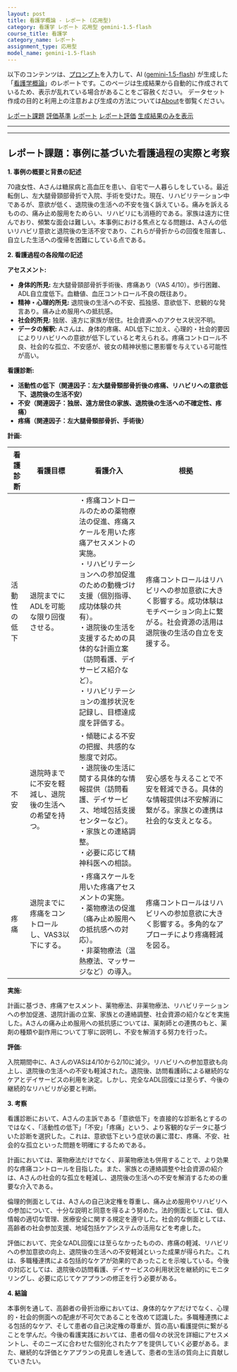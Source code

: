 ```yaml
---
layout: post
title: 看護学概論 - レポート (応用型)
category: 看護学 レポート 応用型 gemini-1.5-flash
course_title: 看護学
category_name: レポート
assignment_type: 応用型
model_name: gemini-1.5-flash
---
```


以下のコンテンツは、[プロンプト](http://127.0.0.1:8000/generated/看護学/gemini-1.5-flash/prompt_レポート-応用型.md)を入力して、AI ([gemini-1.5-flash](contents/gemini-1.5-flash)) が生成した「[看護学概論](/contents/看護学/)」のレポートです。このページは生成結果から自動的に作成されているため、表示が乱れている場合があることをご容赦ください。
データセット作成の目的と利用上の注意および生成の方法については[About](/About)を御覧ください。

[レポート課題](../レポート課題-応用型)
[評価基準](../評価基準-応用型)
[レポート](../レポート-応用型)
[レポート評価](../レポート評価-応用型)
[生成結果のみを表示](http://127.0.0.1:8000/generated/看護学/gemini-1.5-flash/レポート-応用型.md)
  

***
***
  
## レポート課題：事例に基づいた看護過程の実際と考察

**1. 事例の概要と背景の記述**

70歳女性、Aさんは糖尿病と高血圧を患い、自宅で一人暮らしをしている。最近転倒し、左大腿骨頸部骨折で入院、手術を受けた。現在、リハビリテーション中であるが、意欲が低く、退院後の生活への不安を強く訴えている。痛みを訴えるものの、痛み止め服用をためらい、リハビリにも消極的である。家族は遠方に住んでおり、頻繁な面会は難しい。本事例における焦点となる問題は、Aさんの低いリハビリ意欲と退院後の生活不安であり、これらが骨折からの回復を阻害し、自立した生活への復帰を困難にしている点である。

**2. 看護過程の各段階の記述**

**アセスメント:**

* **身体的所見:** 左大腿骨頸部骨折手術後、疼痛あり（VAS 4/10）。歩行困難、ADL自立度低下。血糖値、血圧コントロール不良の既往あり。
* **精神・心理的所見:** 退院後の生活への不安、孤独感、意欲低下、悲観的な発言あり。痛み止め服用への抵抗感。
* **社会的所見:** 独居、遠方に家族が居住。社会資源へのアクセス状況不明。
* **データの解釈:** Aさんは、身体的疼痛、ADL低下に加え、心理的・社会的要因によりリハビリへの意欲が低下していると考えられる。疼痛コントロール不良、社会的な孤立、不安感が、彼女の精神状態に悪影響を与えている可能性が高い。

**看護診断:**

* **活動性の低下（関連因子：左大腿骨頸部骨折後の疼痛、リハビリへの意欲低下、退院後の生活不安）**
* **不安（関連因子：独居、遠方居住の家族、退院後の生活への不確定性、疼痛）**
* **疼痛（関連因子：左大腿骨頸部骨折、手術後）**

**計画:**

| 看護診断 | 看護目標 | 看護介入 | 根拠 |
|---|---|---|---|
| 活動性の低下 | 退院までにADLを可能な限り回復させる。 | ・疼痛コントロールのための薬物療法の促進、疼痛スケールを用いた疼痛アセスメントの実施。 <br> ・リハビリテーションへの参加促進のための動機づけ支援（個別指導、成功体験の共有）。 <br> ・退院後の生活を支援するための具体的な計画立案（訪問看護、デイサービス紹介など）。 <br> ・リハビリテーションの進捗状況を記録し、目標達成度を評価する。 | 疼痛コントロールはリハビリへの参加意欲に大きく影響する。成功体験はモチベーション向上に繋がる。社会資源の活用は退院後の生活の自立を支援する。 |
| 不安 | 退院時までに不安を軽減し、退院後の生活への希望を持つ。 | ・傾聴による不安の把握、共感的な態度で対応。 <br> ・退院後の生活に関する具体的な情報提供（訪問看護、デイサービス、地域包括支援センターなど）。 <br> ・家族との連絡調整。 <br> ・必要に応じて精神科医への相談。 | 安心感を与えることで不安を軽減できる。具体的な情報提供は不安解消に繋がる。家族との連携は社会的な支えとなる。 |
| 疼痛 | 退院までに疼痛をコントロールし、VAS3以下にする。 | ・疼痛スケールを用いた疼痛アセスメントの実施。 <br> ・薬物療法の促進（痛み止め服用への抵抗感への対応）。 <br> ・非薬物療法（温熱療法、マッサージなど）の導入。 | 疼痛コントロールはリハビリへの参加意欲に大きく影響する。多角的なアプローチにより疼痛軽減を図る。 |


**実施:**

計画に基づき、疼痛アセスメント、薬物療法、非薬物療法、リハビリテーションへの参加促進、退院計画の立案、家族との連絡調整、社会資源の紹介などを実施した。Aさんの痛み止め服用への抵抗感については、薬剤師との連携のもと、薬剤の種類や副作用について丁寧に説明し、不安を解消する努力を行った。

**評価:**

入院期間中に、AさんのVASは4/10から2/10に減少。リハビリへの参加意欲も向上し、退院後の生活への不安も軽減された。退院後、訪問看護師による継続的なケアとデイサービスの利用を決定。しかし、完全なADL回復には至らず、今後の継続的なリハビリが必要と判断。

**3. 考察**

看護診断において、Aさんの主訴である「意欲低下」を直接的な診断名とするのではなく、「活動性の低下」「不安」「疼痛」という、より客観的なデータに基づいた診断を選択した。これは、意欲低下という症状の裏に潜む、疼痛、不安、社会的な孤立といった問題を明確にするためである。

計画においては、薬物療法だけでなく、非薬物療法も併用することで、より効果的な疼痛コントロールを目指した。また、家族との連絡調整や社会資源の紹介は、Aさんの社会的な孤立を軽減し、退院後の生活への不安を解消するための重要な介入である。

倫理的側面としては、Aさんの自己決定権を尊重し、痛み止め服用やリハビリへの参加について、十分な説明と同意を得るよう努めた。法的側面としては、個人情報の適切な管理、医療安全に関する規定を遵守した。社会的な側面としては、高齢者の社会参加支援、地域包括ケアシステムの活用などを考慮した。

評価において、完全なADL回復には至らなかったものの、疼痛の軽減、リハビリへの参加意欲の向上、退院後の生活への不安軽減といった成果が得られた。これは、多職種連携による包括的なケアが効果的であったことを示唆している。今後の対応としては、退院後の訪問看護、デイサービスの利用状況を継続的にモニタリングし、必要に応じてケアプランの修正を行う必要がある。


**4. 結論**

本事例を通して、高齢者の骨折治療においては、身体的なケアだけでなく、心理的・社会的側面への配慮が不可欠であることを改めて認識した。多職種連携による包括的なケア、そして患者の自己決定権の尊重が、質の高い看護提供に繋がることを学んだ。今後の看護実践においては、患者の個々の状況を詳細にアセスメントし、そのニーズに合わせた個別化されたケアを提供していく必要がある。また、継続的な評価とケアプランの見直しを通して、患者の生活の質向上に貢献していきたい。
